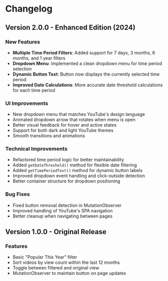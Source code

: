 # Changelog

## Version 2.0.0 - Enhanced Edition (2024)

### New Features
- **Multiple Time Period Filters**: Added support for 7 days, 3 months, 6 months, and 1 year filters
- **Dropdown Menu**: Implemented a clean dropdown menu for time period selection
- **Dynamic Button Text**: Button now displays the currently selected time period
- **Improved Date Calculations**: More accurate date threshold calculations for each time period

### UI Improvements
- New dropdown menu that matches YouTube's design language
- Animated dropdown arrow that rotates when menu is open
- Better visual feedback for hover and active states
- Support for both dark and light YouTube themes
- Smooth transitions and animations

### Technical Improvements
- Refactored time period logic for better maintainability
- Added `getDateThreshold()` method for flexible date filtering
- Added `getTimePeriodText()` method for dynamic button labels
- Improved dropdown event handling and click-outside detection
- Better container structure for dropdown positioning

### Bug Fixes
- Fixed button removal detection in MutationObserver
- Improved handling of YouTube's SPA navigation
- Better cleanup when navigating between pages

## Version 1.0.0 - Original Release

### Features
- Basic "Popular This Year" filter
- Sort videos by view count within the last 12 months
- Toggle between filtered and original view
- MutationObserver to maintain button on page updates
